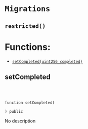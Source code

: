 # `Migrations`

## `restricted()`

# Functions:

- [`setCompleted(uint256 completed)`](#Migrations-setCompleted-uint256-)

## setCompleted

<br>

```sol

function setCompleted(

) public

```

No description
